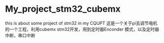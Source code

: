 # My_project_stm32_cubemx
this is about some project of stm32 in my CQUPT
这是一个关于pi去调节电机的一个工程，利用cubemx  stm32开发，用到定时器Enconder 模式，以及定时器中断，串口中断
